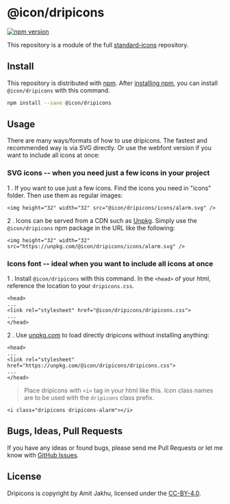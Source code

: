 # @icon/dripicons

[![npm version](https://img.shields.io/npm/v/@icon/dripicons.svg)](https://www.npmjs.org/package/@icon/dripicons)

This repository is a module of the full [standard-icons][standard-icons] repository.

## Install

This repository is distributed with [npm]. After [installing npm][install-npm], you can install `@icon/dripicons` with this command.

```bash
npm install --save @icon/dripicons
```

## Usage

There are many ways/formats of how to use dripicons. The fastest and recommended way is via SVG directly. Or use the webfont version if you want to include all icons at once:

### SVG icons -- when you need just a few icons in your project

1 . If you want to use just a few icons. Find the icons you need in "icons" folder. Then use them as regular images:

```
<img height="32" width="32" src="@icon/dripicons/icons/alarm.svg" />
```

2 . Icons can be served from a CDN such as [Unpkg][Unpkg]. Simply use the `@icon/dripicons` npm package in the URL like the following:

```
<img height="32" width="32" src="https://unpkg.com/@icon/dripicons/icons/alarm.svg" />
```

### Icons font -- ideal when you want to include all icons at once

1 . Install `@icon/dripicons` with this command. In the `<head>` of your html, reference the location to your `dripicons.css`.

```
<head>
...
<link rel="stylesheet" href="@icon/dripicons/dripicons.css">
...
</head>
```

2 . Use [unpkg.com][Unpkg] to load directly dripicons without installing anything:

```
<head>
...
<link rel="stylesheet" href="https://unpkg.com/@icon/dripicons/dripicons.css">
...
</head>
```

> Place dripicons with `<i>` tag in your html like this. Icon class names are to be used with the `dripicons` class prefix.

```
<i class="dripicons dripicons-alarm"></i>
```


## Bugs, Ideas, Pull Requests

If you have any ideas or found bugs, please send me Pull Requests or let me know with [GitHub Issues][github issues].

## License

Dripicons is copyright by Amit Jakhu, licensed under the [CC-BY-4.0][license].

[license]: http://creativecommons.org/licenses/by-sa/4.0/
[standard-icons]: https://github.com/thecreation/standard-icons
[npm]: https://www.npmjs.com/
[install-npm]: https://docs.npmjs.com/getting-started/installing-node
[sass]: http://sass-lang.com/
[github issues]: https://github.com/thecreation/standard-icons/issues
[Unpkg]: https://unpkg.com